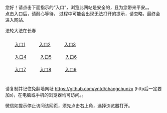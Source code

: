 您好！请点击下面指示的“入口”，浏览此网站是安全的，且为您带来平安。。 <br/>
点击入口后，请耐心等待， 过程中可能会出现无法打开的提示，请忽略，最终会进入网站. </br>

法轮大法在长春<br/>
<div style="padding:10px"><a style="margin:20px" target="_blank" href="https://d2irb7gjbzwq3k.cloudfront.net/2Qpsp?ubioniw" id="ccLink1" rel="nofollow">入口1</a> <a target="_blank" style="margin:20px" href="https://d1q0vmcbo14jmc.cloudfront.net/2Qpsp?oquxdtbg" id="ccLink2" rel="nofollow">入口2</a> <a style="margin:20px" target="_blank" href="https://d2zr6j79wj7lxv.cloudfront.net/2Qpsp?qjnrwqaa" id="ccLink3" rel="nofollow">入口3</a></div>

<div style="padding:10px" ><a style="margin:20px" target="_blank" href="https://d2irb7gjbzwq3k.cloudfront.net/2Qpsp?ubioniw" id="ccLink4" rel="nofollow">入口4</a> <a style="margin:20px" href="https://d1q0vmcbo14jmc.cloudfront.net/2Qpsp?oquxdtbg" target="_blank" id="ccLink5" rel="nofollow">入口5</a> <a style="margin:20px" href="https://d2zr6j79wj7lxv.cloudfront.net/2Qpsp?qjnrwqaa" target="_blank" id="ccLink6" rel="nofollow">入口6</a></div>

<div style="padding:10px"><a style="margin:20px" target="_blank" href="https://d2irb7gjbzwq3k.cloudfront.net/2Qpsp?ubioniw" id="ccLink7" rel="nofollow">入口7</a> <a style="margin:20px" href="https://d1q0vmcbo14jmc.cloudfront.net/2Qpsp?oquxdtbg" target="_blank" id="ccLink8" rel="nofollow">入口8</a> <a style="margin:20px" target="_blank" href="https://d2zr6j79wj7lxv.cloudfront.net/2Qpsp?qjnrwqaa" id="ccLink9" rel="nofollow">入口9</a></div>

<br/>



请复制并记住免翻墙网址 https://github.com/yntd/changchunzx (http后一定要加s)，在电脑或手机的浏览器均可访问。。<br/>

微信如提示停止访问该网页，须先点击右上角，选择浏览器打开。
